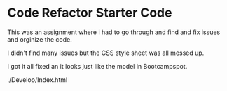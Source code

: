 # Code Refactor Starter Code


This was an assignment where i had to go through and find and fix issues and orginize the code.

I didn't find many issues but the CSS style sheet was all messed up.  

I got it all fixed an it looks just like the model in Bootcampspot.

./Develop/Index.html
